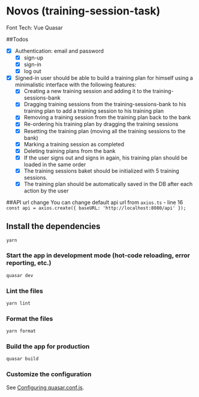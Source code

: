 
# Novos (training-session-task)

Font Tech: Vue Quasar

##Todos
- [X] Authentication: email and password
  - [X] sign-up
  - [X] sign-in
  - [X] log out
- [X] Signed-in user should be able to build a training plan for himself using a
    minimalistic interface with the following features:
    - [X] Creating a new training session and adding it to the
    training-sessions-bank
    - [X] Dragging training sessions from the training-sessions-bank to his training
      plan to add a training session to his training plan
    - [X] Removing a training session from the training plan back to the bank
    - [X] Re-ordering his training plan by dragging the training sessions
    - [X] Resetting the training plan (moving all the training sessions to the bank)
    - [X] Marking a training session as completed
    - [X] Deleting training plans from the bank
    - [X] If the user signs out and signs in again, his training plan should be loaded in the
      same order
    - [X] The training sessions baket should be initialized with 5 training sessions.
    - [X] The training plan should be automatically saved in the DB after each action by
          the user

##API url change
You can change default api url from ```axios.ts``` - line 16
```const api = axios.create({ baseURL: 'http://localhost:8080/api' });```

## Install the dependencies



```bash
yarn
```

### Start the app in development mode (hot-code reloading, error reporting, etc.)

```bash
quasar dev
```

### Lint the files

```bash
yarn lint
```

### Format the files

```bash
yarn format
```

### Build the app for production

```bash
quasar build
```

### Customize the configuration

See [Configuring quasar.conf.js](https://quasar.dev/quasar-cli/quasar-conf-js).

